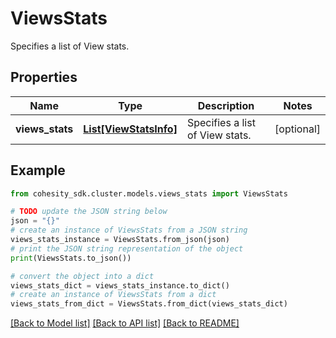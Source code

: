# ViewsStats

Specifies a list of View stats.

## Properties

Name | Type | Description | Notes
------------ | ------------- | ------------- | -------------
**views_stats** | [**List[ViewStatsInfo]**](ViewStatsInfo.md) | Specifies a list of View stats. | [optional] 

## Example

```python
from cohesity_sdk.cluster.models.views_stats import ViewsStats

# TODO update the JSON string below
json = "{}"
# create an instance of ViewsStats from a JSON string
views_stats_instance = ViewsStats.from_json(json)
# print the JSON string representation of the object
print(ViewsStats.to_json())

# convert the object into a dict
views_stats_dict = views_stats_instance.to_dict()
# create an instance of ViewsStats from a dict
views_stats_from_dict = ViewsStats.from_dict(views_stats_dict)
```
[[Back to Model list]](../README.md#documentation-for-models) [[Back to API list]](../README.md#documentation-for-api-endpoints) [[Back to README]](../README.md)


